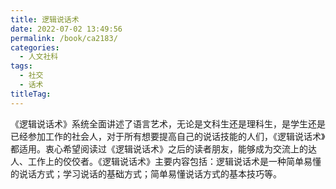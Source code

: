 ```yaml
---
title: 逻辑说话术
date: 2022-07-02 13:49:56
permalink: /book/ca2183/
categories: 
  - 人文社科
tags: 
  - 社交
  - 话术
titleTag: 
---
```


《逻辑说话术》系统全面讲述了语言艺术，无论是文科生还是理科生，是学生还是已经参加工作的社会人，对于所有想要提高自己的说话技能的人们，《逻辑说话术》都适用。衷心希望阅读过《逻辑说话术》之后的读者朋友，能够成为交流上的达人、工作上的佼佼者。《逻辑说话术》主要内容包括：逻辑说话术是一种简单易懂的说话方式；学习说话的基础方式；简单易懂说话方式的基本技巧等。

<!-- more -->

<BookShelf
album="https://cdn.staticaly.com/gh/jonsam-ng/image-hosting@master/oxygen-space/image.7jptocp4aa00.webp"
title="逻辑说话术"
author="(日)山本昭生"
intro="《逻辑说话术》系统全面讲述了语言艺术，无论是文科生还是理科生，是学生还是已经参加工作的社会人，对于所有想要提高自己的说话技能的人们，《逻辑说话术》都适用。衷心希望阅读过《逻辑说话术》之后的读者朋友，能够成为交流上的达人、工作上的佼佼者。《逻辑说话术》主要内容包括：逻辑说话术是一种简单易懂的说话方式；学习说话的基础方式；简单易懂说话方式的基本技巧等。"
:tags="['社交', '话术']"
publisher="中国画报出版社"
lang="中文"
:pages="213"
link="https://www.aliyundrive.com/s/kp7zbSoNpn5"
douban="https://book.douban.com/subject/11520428/"
/>
